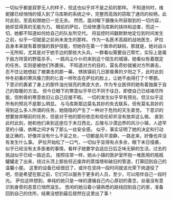 一切似乎都是寂寥无人的样子，但这也似乎并不是之前的那样。
    不知道何时，维妮娜已经悄悄的侵入到了马库斯的系统之中，完整而高效的窃取了通讯的权柄，此时此刻，至高权限她已一览无余。
    然而，面对眼下摄像头所获取到的一切内容，她却显得真的无能为力。
    眼前的萨拉，已经惨遭马库斯的挟持和迫害，而这一切，她都不知道如何给自己的队友所交代。
    将监控时间戳默默地定位到时间发生之前，似乎一切就是之前尚未发生的那样。
    作为一名医术高超的战地医生，萨拉自身本来就有着很强的救护技能，但她存在着一个致命的缺陷，那就是，她对战斗一无所知，尤其是对于她手边的那些大头兵，一群看似需要自己帮忙，实际上是属于敌方阵营的野蛮杀手。
    一路风尘仆仆的来到这个陌生的城镇，她看似有着既定的任务，实则是被他们所裹挟。
    不知道对方的目的，莫名奇妙就被对方所袭击，忍不住让她想起了被袭击的那一幕。
    锈铁镇前几日那昏黄的夕阳之下，此时此刻仲冬初春的寒风像刀割的匕首一样吹击在萨拉的脸上，让她不由得打了个寒颤。
    下意识的裹紧了身上的那件油光锃亮的黑皮大衣，作为专业医师的她有着独属于自己的取暖的方法。
    但今日眼下的寒意似乎早已不同于往日，即使自己已经竭尽所能，但刺骨的寒意依旧让自己应接不暇。
    一切的发生似乎早有预兆，但又似乎这所有的预兆不是那么明显。
    与马库斯那边莫名其妙的失去联系，但有莫名其妙的得到这么多人所谓的任务，她隐隐的产生了一种对于危险的天生直觉。
    下意识的想要放弃眼前的任务，但是对于他的那份依恋和信任却并没有放弃这么做。
    直到此时此刻，她和他们来到这座位于末日西北，丘陵与沙漠边界的风沙小镇，人迹罕至的小镇，依稀之间才有了那么一丝安全感。
    似乎，事实证明了她的决定和行动是正确的，好像并没有什么不妥之处，一切都是风平浪静，一路走来，好像也并没有发生什么事。
    萨拉开始松了一口气，一切似乎显得有点多余，眼下末日侵袭，似乎已经没有太多医者的事情，看样子她要学会适应日后乏味无聊的生活，过去的挑战似乎已经一路远去。
    按照往常一样，她从小镇的医护室怀抱一堆医用的瓶瓶罐罐走了出来，绕过头顶上那些将近废弃的蒸馏塔和破旧的管道，打算回到自己的温馨小屋。
    这里的设备已经很旧了，或许在坚持一段时间就该光荣下岗退役了吧，但是希望在那之前，它们可以服务于更多的人员，至少，可以陪伴自己一段时光。
    萨拉这样想到，单纯的她只是一味的遵循自己内心原初的善念，丝毫没有意识到身旁的恶意已悄然滋生。
    悠闲的她沿着小镇熟悉的路线回到自己的家，准备回到自己的住所，结果没想到最后居然在这里出了事！